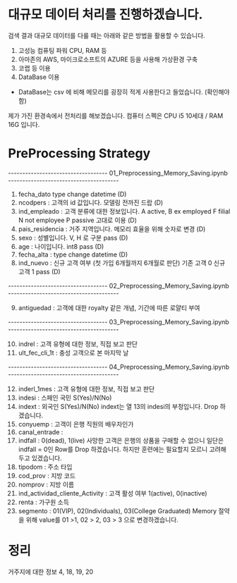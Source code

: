 <br>
<br>

# 대규모 데이터 처리를 진행하겠습니다.

검색 결과 대규모 데이터를 다룰 때는 아래와 같은 방법을 활용할 수 있습니다.

1. 고성능 컴퓨팅 파워 CPU, RAM 등
2. 아마존의 AWS, 마이크로소프트의 AZURE 등을 사용해 가상환경 구축
3. 코랩 등 이용
4. DataBase 이용
- DataBase는 csv 에 비해 메모리를 굉장히 적게 사용한다고 들었습니다. (확인해야함)  

제가 가진 환경속에서 전처리를 해보겠습니다.  컴퓨터 스펙은 CPU i5 10세대 / RAM 16G 입니다.
<br>

# PreProcessing Strategy

----------------------------------- 01_Preprocessing_Memory_Saving.ipynb ---------------------------------------
1. fecha_dato type change datetime (D)
2. ncodpers : 고객의 id 값입니다. 모델링 전까진 드랍 (D)
3. ind_empleado : 고객 분류에 대한 정보입니다. A active, B ex employed F filial N not employee P passive  고대로 이용 (D)
4. pais_residencia : 거주 지역입니다. 메모리 효율을 위해 숫자로 변경 (D)
5. sexo : 성별입니다. V, H 로 구분 pass (D)
6. age : 나이입니다. int8 pass (D)
7. fecha_alta : type change datetime (D)
8. ind_nuevo : 신규 고객 여부 (첫 가입 6개월까지 6개월로 판단) 기존 고객 0 신규 고객 1 pass (D)


----------------------------------- 02_Preprocessing_Memory_Saving.ipynb ---------------------------------------

9. antiguedad : 고객에 대한 royalty 같은 개념, 기간에 따른 로얄티 부여  

----------------------------------- 03_Preprocessing_Memory_Saving.ipynb ---------------------------------------

10. indrel : 고객 유형에 대한 정보, 직접 보고 판단
11. ult_fec_cli_1t : 충성 고객으로 본 마지막 날

----------------------------------- 04_Preprocessing_Memory_Saving.ipynb ---------------------------------------

12. inderl_1mes : 고객 유형에 대한 정보, 직접 보고 판단
13. indesi : 스페인 국민 S(Yes)/N(No)
14. indext : 외국인 S(Yes)/N(No)   indext는 열 13의 indesi의 부정입니다. Drop 하겠습니다.
15. conyuemp : 고객이 은행 직원의 배우자인가
16. canal_entrade : 
17. indfall : 0(dead), 1(live) 사망한 고객은 은행의 상품을 구매할 수 없으니 일단은 indfall = 0인 Row를 Drop 하겠습니다. 하지만 훈련에는 필요할지 모르니 고려해두고 있겠습니다.
18. tipodom : 주소 타입
19. cod_prov : 지방 코드 
20. nomprov : 지방 이름
21. ind_actividad_cliente_Activity : 고객 활성 여부 1(active), 0(inactive) 
22. renta : 가구원 소득
23. segmento : 01(VIP), 02(Individuals), 03(College Graduated) Memory 절약을 위해 value를 01 >1, 02 > 2, 03 > 3 으로 변경하겠습니다.

# 정리

거주지에 대한 정보 4, 18, 19, 20
